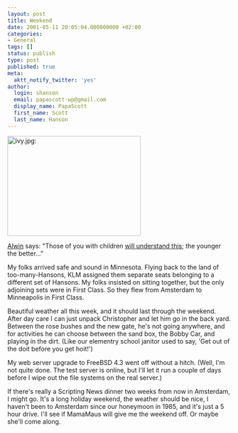 ```yaml
---
layout: post
title: Weekend
date: 2001-05-11 20:05:04.000000000 +02:00
categories:
- General
tags: []
status: publish
type: post
published: true
meta:
  aktt_notify_twitter: 'yes'
author:
  login: shanson
  email: papascott-wp@gmail.com
  display_name: PapaScott
  first_name: Scott
  last_name: Hanson
---
```

<p><img src="https://res.cloudinary.com/papascott/image/upload/wordpress/wp-content/uploads/2001/05/ivy.jpg" height="225" width="300" border="0" alt="ivy.jpg: " /></p>
<p><a href="http://www.vfth.com/">Alwin</a> says: "Those of you with children <a href="http://www.ucomics.com/james/viewjm.cfm?uc_fn=1&uc_full_date=20010508&uc_daction=P&uc_comic=jm">will understand this</a>; the younger the better..."</p>
<p>My folks arrived safe and sound in Minnesota. Flying back to the land of too-many-Hansons, KLM assigned them separate seats belonging to a different set of Hansons. My folks insisted on sitting together, but the only adjoining sets were in First Class. So they flew from Amsterdam to Minneapolis in First Class.</p>
<p>Beautiful weather all this week, and it should last through the weekend. After day care I can just unpack Christopher and let him go in the back yard. Between the rose bushes and the new gate, he's not going anywhere, and for activities he can choose between the sand box, the Bobby Car, and playing in the dirt. (Like our elementry school janitor used to say, 'Get out of the doit before you get hoit!')</p>
<p>My web server upgrade to FreeBSD 4.3 went off without a hitch. (Well, I'm not quite done. The test server is online, but I'll let it run a couple of days before I wipe out the file systems on the real server.)</p>
<p>If there's really a Scripting News dinner two weeks from now in Amsterdam, I might go. It's a long holiday weekend, the weather should be nice, I haven't been to Amsterdam since our honeymoon in 1985, and it's just a 5 hour drive. I'll see if MamaMaus will give me the weekend off. Or maybe she'll come along.</p>
